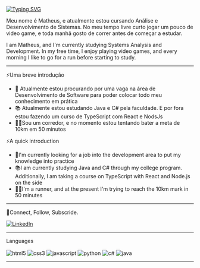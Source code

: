 <a href="https://git.io/typing-svg"><img src="https://readme-typing-svg.demolab.com?font=Fira+Code&pause=1000&width=435&lines=Seja+bem+vindo+!+%E2%9C%8C" alt="Typing SVG" /></a>

Meu nome é Matheus, e atualmente estou cursando Análise e Desenvolvimento de Sistemas. No meu tempo livre curto jogar um pouco de video game, e toda manhã gosto de correr antes de começar a estudar.  

I am Matheus, and I'm currently studying Systems Analysis and Development. In my free time, I enjoy playing video games, and every morning I like to go for a run before starting to study.

---

⚡Uma breve introdução
* 👔 Atualmente estou procurando por uma vaga na área de Desenvolvimento de Software para poder colocar todo meu conhecimento em prática  
* 📚 Atualmente estou estudando Java e C# pela faculdade. E por fora estou fazendo um curso de TypeScript com React e NodsJs  
* 🏃‍♂️Sou um corredor, e no momento estou tentando bater a meta de 10km em 50 minutos  

⚡A quick introduction
* 👔I'm currently looking for a job into the development area to put my knowledge into practice
* 📚I am currently studying Java and C# through my college program. Additionally, I am taking a course on TypeScript with React and Node.js on the side
* 🏃‍♂️I'm a runner, and at the present I'm trying to reach the 10km mark in 50 minutes

---

🤝Connect, Follow, Subscride.  
  
[![LinkedIn](https://img.shields.io/badge/LinkedIn-0077B5?style=for-the-badge&logo=linkedin&logoColor=white)](https://www.linkedin.com/in/matheus-lacerda-zim/)

---

Languages
<div style="display: inline_block">
  <img align="center" alt="html5" src="https://img.shields.io/badge/HTML5-E34F26?style=for-the-badge&logo=html5&logoColor=white"/>
  <img align="center" alt="css3" src="https://img.shields.io/badge/CSS3-1572B6?style=for-the-badge&logo=css3&logoColor=white"/>
  <img align="center" alt="javascript" src="https://img.shields.io/badge/JavaScript-F7DF1E?style=for-the-badge&logo=javascript&logoColor=black"/>
  <img align="center" alt="python" src="https://img.shields.io/badge/Python-14354C?style=for-the-badge&logo=python&logoColor=white"/>
  <img align="center" alt="c#" src="https://img.shields.io/badge/C%23-239120?style=for-the-badge&logo=c-sharp&logoColor=white"/>
  <img align="center" alt="java" src="https://img.shields.io/badge/Java-ED8B00?style=for-the-badge&logo=openjdk&logoColor=white"/>
</div>

---





